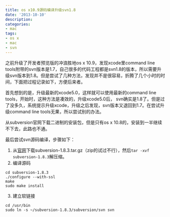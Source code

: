```yaml
---
title: os x10.9源码编译升级svn1.8
date: '2013-10-10'
description:
categories:
- mac
tags:
- os x
- mac
- svn
---
```


之前升级了开发者预览版的冲浪胜地os x 10.9，发现xcode里command line tools附带的svn版本是1.7，自己很多的代码工程都是svn1.8的版本，所以需要升级svn版本到1.8。但是尝试了几种方法，发现并不是很容易，折腾了几个小时的时间，下面把过程记录如下，方便后来者。

首先想到的是，升级最新的xcode5.0，这样就可以使用最新的command line tools，开始时，这种方法是凑效的，升级xcode5.0后， svn确实是1.8了。但是过了没多久，系统提示升级xcode，升级之后发现，svn版本又退回到1.7。在尝试升级command line tools无果，所以尝试别的办法。

从subversion官网下载二进制的安装包，但是只有os x 10.8的，安装到一半继续不下去，此路也不通。

最后尝试svn源码编译，步骤如下：

1. 从[官网](http://subversion.apache.org/download/)下载subversion-1.8.3.tar.gz（zip的试过不行），然后`tar -xvf subversion-1.8.3`解压缩。
2. 编译源码

```
cd subversion-1.8.3
./configure --with-ssl
make
sudo make install
```
3. 建立软链接

```
cd /usr/bin
sudo ln -s ~/subversion-1.8.3/subversion/svn svn
```
